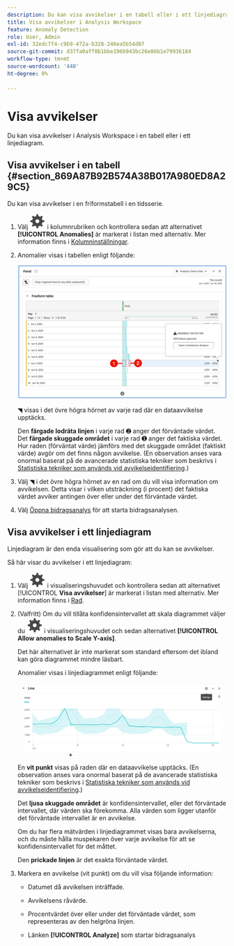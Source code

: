 ```yaml
---
description: Du kan visa avvikelser i en tabell eller i ett linjediagram.
title: Visa avvikelser i Analysis Workspace
feature: Anomaly Detection
role: User, Admin
exl-id: 32edc7f4-c9b9-472a-b328-246ea5b54d07
source-git-commit: d37fa0aff0b1bbe196b943bc26e86b1e79936184
workflow-type: tm+mt
source-wordcount: '440'
ht-degree: 0%

---
```


# Visa avvikelser

Du kan visa avvikelser i Analysis Workspace i en tabell eller i ett linjediagram.

## Visa avvikelser i en tabell {#section_869A87B92B574A38B017A980ED8A29C5}

Du kan visa avvikelser i en friformstabell i en tidsserie.

1. Välj ![Inställning](/help/assets/icons/Setting.svg) i kolumnrubriken och kontrollera sedan att alternativet **[!UICONTROL Anomalies]** är markerat i listan med alternativ. Mer information finns i [Kolumninställningar](/help/analyze/analysis-workspace/visualizations/freeform-table/column-row-settings/column-settings.md).

1. Anomalier visas i tabellen enligt följande:

   ![Anomalier upptäcktes](assets/anomaly-detected.png)

   ◥ visas i det övre högra hörnet av varje rad där en dataavvikelse upptäcks.

   Den **färgade lodräta linjen** i varje rad ➋ anger det förväntade värdet. Det **färgade skuggade området** i varje rad ➊ anger det faktiska värdet. Hur raden (förväntat värde) jämförs med det skuggade området (faktiskt värde) avgör om det finns någon avvikelse. (En observation anses vara onormal baserat på de avancerade statistiska tekniker som beskrivs i [Statistiska tekniker som används vid avvikelseidentifiering](/help/analyze/analysis-workspace/c-anomaly-detection/statistics-anomaly-detection.md).)

1. Välj ◥ i det övre högra hörnet av en rad om du vill visa information om avvikelsen. Detta visar i vilken utsträckning (i procent) det faktiska värdet avviker antingen över eller under det förväntade värdet.
1. Välj [Öppna bidragsanalys](run-contribution-analysis.md) för att starta bidragsanalysen.

## Visa avvikelser i ett linjediagram

Linjediagram är den enda visualisering som gör att du kan se avvikelser.

Så här visar du avvikelser i ett linjediagram:

1. Välj ![Inställning](/help/assets/icons/Setting.svg) i visualiseringshuvudet och kontrollera sedan att alternativet [!UICONTROL **Visa avvikelser**] är markerat i listan med alternativ. Mer information finns i [Rad](/help/analyze/analysis-workspace/visualizations/line.md).

1. (Valfritt) Om du vill tillåta konfidensintervallet att skala diagrammet väljer du ![Inställning](/help/assets/icons/Setting.svg) i visualiseringshuvudet och sedan alternativet **[!UICONTROL Allow anomalies to Scale Y-axis]**.

   Det här alternativet är inte markerat som standard eftersom det ibland kan göra diagrammet mindre läsbart.

   Anomalier visas i linjediagrammet enligt följande:

   ![Analysen upptäckte radvisualisering](assets/anomaly-detected-line.gif)

   En **vit punkt** visas på raden där en dataavvikelse upptäcks. (En observation anses vara onormal baserat på de avancerade statistiska tekniker som beskrivs i [Statistiska tekniker som används vid avvikelseidentifiering](/help/analyze/analysis-workspace/c-anomaly-detection/statistics-anomaly-detection.md).)

   Det **ljusa skuggade området** är konfidensintervallet, eller det förväntade intervallet, där värden ska förekomma. Alla värden som ligger utanför det förväntade intervallet är en avvikelse.

   Om du har flera mätvärden i linjediagrammet visas bara avvikelserna, och du måste hålla muspekaren över varje avvikelse för att se konfidensintervallet för det måttet.

   Den **prickade linjen** är det exakta förväntade värdet.

1. Markera en avvikelse (vit punkt) om du vill visa följande information:

   * Datumet då avvikelsen inträffade.

   * Avvikelsens råvärde.

   * Procentvärdet över eller under det förväntade värdet, som representeras av den helgröna linjen.

   * Länken **[!UICONTROL Analyze]** som startar bidragsanalys






